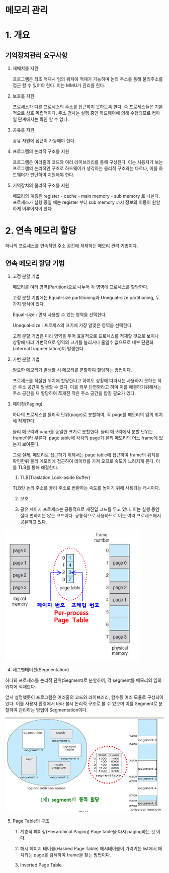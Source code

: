 메모리 관리
===========

# 1. 개요

## 기억장치관리 요구사항
1. 재배치를 지원
    
    프로그램은 최초 적재시 임의 위치에 적재가 가능하며 논리 주소를 통해 물리주소를 접근 할 수 있어야 한다. 이는 MMU가 관리를 한다.

2. 보호를 지원

    프로세스가 다른 프로세스의 주소를 접근하지 못하도록 한다. 즉 프로세스들은 기본적으로 상호 독립적이다. 주소 검사는 실행 중인 하드웨어에 의해 수행되므로 컴파일 단계에서는 확인 할 수 없다.

3. 공유를 지원

    공유 자원에 접근이 가능해야 한다.
    
4. 프로그램의 논리적 구조를 지원

    프로그램은 여러줄의 코드와 여러 라이브러리를 통해 구성된다. 이는 사용자가 보는 프로그램의 논리적인 구조로 하드웨어가 생각하는 물리적 구조와는 다르나, 이를 하드웨어가 판단하여 지원해야 한다.

5. 기억장치의 물리적 구조를 지원

    메모리의 계층은 register - cache - main memory - sub memory 로 나뉜다. 프로세스가 실행 중일 때는 register 부터 sub memory 까지 정보의 이동이 원할하게 이루어져야 한다.

# 2. 연속 메모리 할당

하나의 프로세스를 연속적인 주소 공간에 적재하는 메모리 관리 기법이다.

## 연속 메모리 할당 기법
1. 고정 분할 기법

    메모리를 여러 영역(Partition)으로 나누어 각 영역에 프로세스를 할당한다.

    고정 분할 기법에는 Equal-size partitioning과 Unequal-size partitioning, 두가지 방식이 있다.
    
    Equal-size : 먼저 사용할 수 있는 영역을 선택한다.
    
    Unequal-size : 프로세스의 크기에 가장 알맞은 영역을 선택한다.

    고정 분할 기법은 미리 영역을 두어 효율적으로 프로세스를 적재할 것으로 보이나 상황에 따라 가변적으로 영역의 크기를 늘리거나 줄일수 없으므로 내부 단편화(internal fragmentation)이 발생한다.

2. 가변 분할 기법

    필요한 메모리가 발생할 시 메모리를 분할하여 할당하는 방법이다.

    프로세스를 적절한 위치에 할당한다고 하여도 상황에 따라서는 사용하지 못하는 작은 주소 공간이 발생할 수 있다. 이를 외부 단편화라고 하며 이를 해결하기위해서는 주소 공간을 재 할당하여 쪼개진 작은 주소 공간을 합칠 필요가 있다.

3. 페이징(Paging)

    하나의 프로세스를 물리적 단위(page)로 분할하여, 각 page를 메모리의 임의 위치에 적재한다.

    물리 메모리와 page를 동일한 크기로 분할한다. 물리 메모리에서 분할 단위는 frame이라 부른다. page table에 각각의 page가 물리 메모리의 어느 frame에 있는지 보여준다.

    그럼 실제, 메모리로 접근하기 위해서는 page table에 접근하여 frame의 위치를 확인한뒤 물리 메모리에 접근하여 데이터를 가져 오므로 속도가 느려지게 된다. 이를 TLB를 통해 해결한다.

    1. TLB(Traslation Look-aside Buffer)
    
    TLB란 논리 주소를 물리 주소로 변환하는 속도를 높이기 위해 사용되는 캐시이다. 

    2. 보호

    3. 공유 페이지 
    프로세스는 공통적으로 재진입 코드를 두고 있다. 이는 실행 동안 절대 변하지는 않는 코드이다. 공통적으로 사용하므로 이는 여러 프로세스에서 공유하고 있다.

![page_table](./image/page_table.png)

4. 세그멘테이션(Segmentation)

하나의 프로세스를 논리적 단위(Segment)로 분할하여, 각 segment를 메모리의 임의 위치에 적재한다.

앞서 설명했듯이 프로그램은 여러줄의 코드와 라이브러리, 함수등 여러 모듈로 구성되어 있다. 이를 사용자 환경에서 바라 볼시 논리적 구조로 볼 수 있으며 이를 Segment로 분할하여 관리하는 방법이 Segmentation이다.

![segmentation](./image/segmentation_table.png)

5. Page Table의 구조

    1. 계층적 페이징(Hierarchical Paging)
    Page table을 다시 paging하는 것 이다.


    2. 해시 페이지 테이블(Hashed Page Table)
    해시테이블이 가리키는 list에서 매치되는 page를 검색하여 frame을 찾는 방법이다.

    3. Inverted Page Table